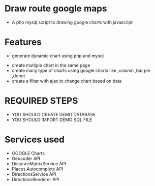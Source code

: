 # Draw route google maps
- A php mysql script to drawing google charts with javascript

# Features

* generate dynamic chart using php and mysql
- create multiple chart in the same page
- create many type of charts using google charts like ,column ,bar,pie ,donut
- create a filter with ajax to change chart based on data



# REQUIRED STEPS
- YOU SHOULD CREATE DEMO DATABASE 
- YOU SHOULD IMPORT DEMO SQL FILE

# Services used 
- GOOGLE Charts
- Geocoder API
- DistanceMatrixService API
- Places Autocomplete API
- DirectionsService API
- DirectionsRenderer API
